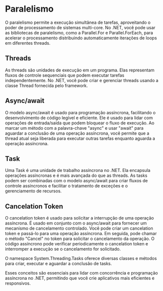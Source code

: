# Paralelismo
O paralelismo permite a execução simultânea de tarefas, aproveitando o poder de processamento de sistemas multi-core. No .NET, você pode usar as bibliotecas de paralelismo, como a Parallel.For e Parallel.ForEach, para acelerar o processamento distribuindo automaticamente iterações de loops em diferentes threads.

## Threads
As threads são unidades de execução em um programa. Elas representam fluxos de controle sequenciais que podem executar tarefas independentemente. No .NET, você pode criar e gerenciar threads usando a classe Thread fornecida pelo framework.

## Async/await
O modelo async/await é usado para programação assíncrona, facilitando o desenvolvimento de código legível e eficiente. Ele é usado para lidar com operações de entrada/saída que podem bloquear o fluxo de execução. Ao marcar um método com a palavra-chave "async" e usar "await" para aguardar a conclusão de uma operação assíncrona, você permite que a thread atual seja liberada para executar outras tarefas enquanto aguarda a operação assíncrona.

## Task
Uma Task é uma unidade de trabalho assíncrona no .NET. Ela encapsula operações assíncronas e é mais avançada do que as threads. As tasks podem ser combinadas com o modelo async/await para criar fluxos de controle assíncronos e facilitar o tratamento de exceções e o gerenciamento de recursos.

## Cancelation Token
O cancelation token é usado para solicitar a interrupção de uma operação assíncrona. É usado em conjunto com o async/await para fornecer um mecanismo de cancelamento controlado. Você pode criar um cancelation token e passá-lo para uma operação assíncrona. Em seguida, pode chamar o método "Cancel" no token para solicitar o cancelamento da operação. O código assíncrono pode verificar periodicamente o cancelation token e interromper a execução se o cancelamento for solicitado.

O namespace System.Threading.Tasks oferece diversas classes e métodos para criar, executar e aguardar a conclusão de tasks.

Esses conceitos são essenciais para lidar com concorrência e programação assíncrona no .NET, permitindo que você crie aplicativos mais eficientes e responsivos.
